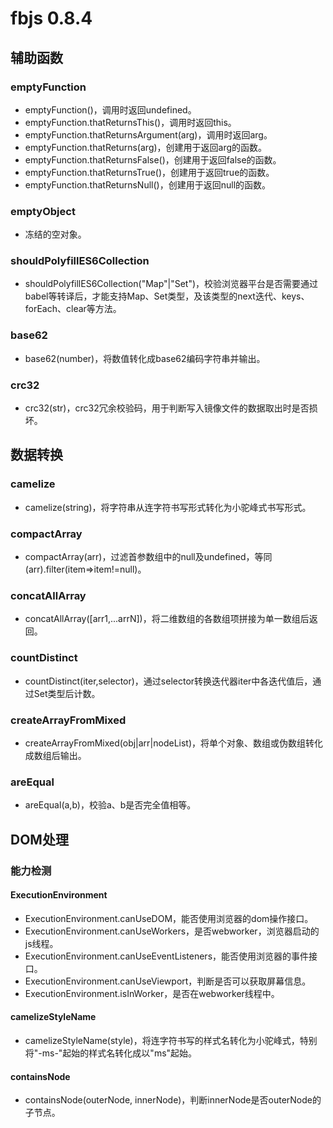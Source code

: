 # fbjs 0.8.4

## 辅助函数

### emptyFunction

* emptyFunction()，调用时返回undefined。
* emptyFunction.thatReturnsThis()，调用时返回this。
* emptyFunction.thatReturnsArgument(arg)，调用时返回arg。
* emptyFunction.thatReturns(arg)，创建用于返回arg的函数。
* emptyFunction.thatReturnsFalse()，创建用于返回false的函数。
* emptyFunction.thatReturnsTrue()，创建用于返回true的函数。
* emptyFunction.thatReturnsNull()，创建用于返回null的函数。

### emptyObject

* 冻结的空对象。

### shouldPolyfillES6Collection

* shouldPolyfillES6Collection("Map"|"Set")，校验浏览器平台是否需要通过babel等转译后，才能支持Map、Set类型，及该类型的next迭代、keys、forEach、clear等方法。

### base62

* base62(number)，将数值转化成base62编码字符串并输出。

### crc32

* crc32(str)，crc32冗余校验码，用于判断写入镜像文件的数据取出时是否损坏。

## 数据转换

### camelize

* camelize(string)，将字符串从连字符书写形式转化为小驼峰式书写形式。

### compactArray

* compactArray(arr)，过滤首参数组中的null及undefined，等同(arr).filter(item=>item!=null)。

### concatAllArray

* concatAllArray([arr1,...arrN])，将二维数组的各数组项拼接为单一数组后返回。

### countDistinct

* countDistinct(iter,selector)，通过selector转换迭代器iter中各迭代值后，通过Set类型后计数。

### createArrayFromMixed

* createArrayFromMixed(obj|arr|nodeList)，将单个对象、数组或伪数组转化成数组后输出。
    
### areEqual

* areEqual(a,b)，校验a、b是否完全值相等。

## DOM处理

### 能力检测

#### ExecutionEnvironment

* ExecutionEnvironment.canUseDOM，能否使用浏览器的dom操作接口。
* ExecutionEnvironment.canUseWorkers，是否webworker，浏览器启动的js线程。
* ExecutionEnvironment.canUseEventListeners，能否使用浏览器的事件接口。
* ExecutionEnvironment.canUseViewport，判断是否可以获取屏幕信息。
* ExecutionEnvironment.isInWorker，是否在webworker线程中。

#### camelizeStyleName

* camelizeStyleName(style)，将连字符书写的样式名转化为小驼峰式，特别将"-ms-"起始的样式名转化成以"ms"起始。

#### containsNode

* containsNode(outerNode, innerNode)，判断innerNode是否outerNode的子节点。









